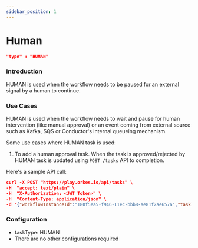 ```yaml
---
sidebar_position: 1
---
```


# Human
```json
"type" : "HUMAN"
```
### Introduction

HUMAN is used when the workflow needs to be paused for an external signal by a human to continue.

### Use Cases
HUMAN is used when the workflow needs to wait and pause for  human intervention 
(like manual approval) or an event coming from external source such as Kafka, SQS or Conductor's internal queueing mechanism.

Some use cases where HUMAN task is used:
1. To add a human approval task.  When the task is approved/rejected by HUMAN task is updated using `POST /tasks` API to completion.

Here's a sample API call:

```json
curl -X POST "https://play.orkes.io/api/tasks" \
-H  "accept: text/plain" \
-H  "X-Authorization: <JWT Token>" \
-H  "Content-Type: application/json" \
-d '{"workflowInstanceId":"180f5ea5-f946-11ec-bbb8-ae81f2ae657a","taskId":"75f51499-f948-11ec-bbb8-ae81f2ae657a","outputData": {"outputdata":"yummy"},"status":"COMPLETED"}'
```


### Configuration
* taskType: HUMAN
* There are no other configurations required


